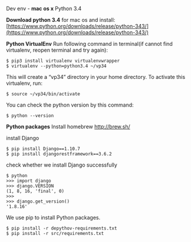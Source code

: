 Dev env - __mac os x__
Python 3.4 

__Download python 3.4__ for mac os and install:
[https://www.python.org/downloads/release/python-343/](https://www.python.org/downloads/release/python-343/)

__Python VirtualEnv__
Run following command in terminal(if cannot find virtualenv, reopen terminal and try again):
```
$ pip3 install virtualenv virtualenvwrapper
$ virtualenv --python=python3.4 ~/vp34    
```
This will create a “vp34” directory in your home directory. To activate this virtualenv, run:
```
$ source ~/vp34/bin/activate
```
You can check the python version by this command:
```
$ python --version 
```
__Python packages__
Install homebrew 
  http://brew.sh/

install Django
```
$ pip install Django==1.10.7
$ pip install djangorestframework==3.6.2
```
check whether we install Django successfully
```
$ python
>>> import django
>>> django.VERSION
(1, 8, 16, 'final', 0)
>>> 
>>> django.get_version()
'1.8.16'
```
We use pip to install Python packages. 
```
$ pip install -r depythov-requirements.txt
$ pip install -r src/requirements.txt
```